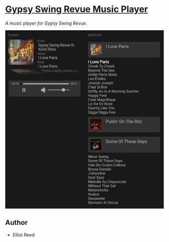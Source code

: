 # [Gypsy Swing Revue Music Player](https://elliotreed.github.io/GSRMusicPlayer/ "Gypsy Swing Revue Music Player")

*A music player for Gypsy Swing Revue.*

![Gypsy Swing Revue Music Player](cdn/images/gsr_music-player.png "Gypsy Swing Revue Music Player")

## Author

* Elliot Reed
